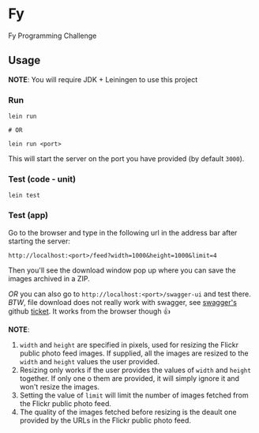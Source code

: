 # Fy

Fy Programming Challenge

## Usage

**NOTE**: You will require JDK + Leiningen to use this project

### Run

```
lein run

# OR

lein run <port>
```

This will start the server on the port you have provided (by default `3000`).

### Test (code - unit)

```
lein test
```

### Test (app)

Go to the browser and type in the following url in the address bar after starting the server:

```
http://localhost:<port>/feed?width=1000&height=1000&limit=4
```
Then you'll see the download window pop up where you can save the images archived in a ZIP.

*OR* you can also go to `http://localhost:<port>/swagger-ui` and test there. *BTW*, file download does not really work with swagger, see [swagger's](https://swagger.io/) github [ticket](https://github.com/swagger-api/swagger-ui/issues/1605). It works from the browser though :+1:

**NOTE**:
1. `width` and `height` are specified in pixels, used for resizing the Flickr public photo feed images. If supplied, all the images are resized to the `width` and `height` values the user provided.
2. Resizing only works if the user provides the values of `width` and `height` together. If only one o them are provided, it will simply ignore it and won't resize the images.
3. Setting the value of `limit` will limit the number of images fetched from the Flickr public photo feed.
4. The quality of the images fetched before resizing is the deault one provided by the URLs in the Flickr public photo feed.